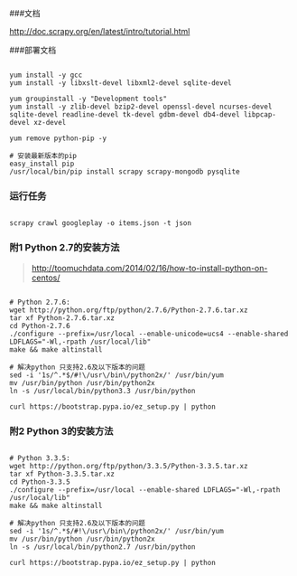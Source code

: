 
###文档

http://doc.scrapy.org/en/latest/intro/tutorial.html

###部署文档

```shell

yum install -y gcc
yum install -y libxslt-devel libxml2-devel sqlite-devel

yum groupinstall -y "Development tools"
yum install -y zlib-devel bzip2-devel openssl-devel ncurses-devel sqlite-devel readline-devel tk-devel gdbm-devel db4-devel libpcap-devel xz-devel

yum remove python-pip -y

# 安装最新版本的pip
easy_install pip
/usr/local/bin/pip install scrapy scrapy-mongodb pysqlite

```

### 运行任务

```shell

scrapy crawl googleplay -o items.json -t json

```

### 附1 Python 2.7的安装方法

> http://toomuchdata.com/2014/02/16/how-to-install-python-on-centos/


```

# Python 2.7.6:
wget http://python.org/ftp/python/2.7.6/Python-2.7.6.tar.xz
tar xf Python-2.7.6.tar.xz
cd Python-2.7.6
./configure --prefix=/usr/local --enable-unicode=ucs4 --enable-shared LDFLAGS="-Wl,-rpath /usr/local/lib"
make && make altinstall

# 解决python 只支持2.6及以下版本的问题
sed -i '1s/^.*$/#!\/usr\/bin\/python2x/' /usr/bin/yum
mv /usr/bin/python /usr/bin/python2x
ln -s /usr/local/bin/python3.3 /usr/bin/python

curl https://bootstrap.pypa.io/ez_setup.py | python

```

### 附2 Python 3的安装方法

```

# Python 3.3.5:
wget http://python.org/ftp/python/3.3.5/Python-3.3.5.tar.xz
tar xf Python-3.3.5.tar.xz
cd Python-3.3.5
./configure --prefix=/usr/local --enable-shared LDFLAGS="-Wl,-rpath /usr/local/lib"
make && make altinstall

# 解决python 只支持2.6及以下版本的问题
sed -i '1s/^.*$/#!\/usr\/bin\/python2x/' /usr/bin/yum
mv /usr/bin/python /usr/bin/python2x
ln -s /usr/local/bin/python2.7 /usr/bin/python

curl https://bootstrap.pypa.io/ez_setup.py | python
```